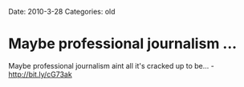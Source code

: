 Date: 2010-3-28
Categories: old

# Maybe professional journalism ...

Maybe professional journalism aint all it's cracked up to be... - <a href="http://bit.ly/cG73ak" rel="nofollow">http://bit.ly/cG73ak</a>
